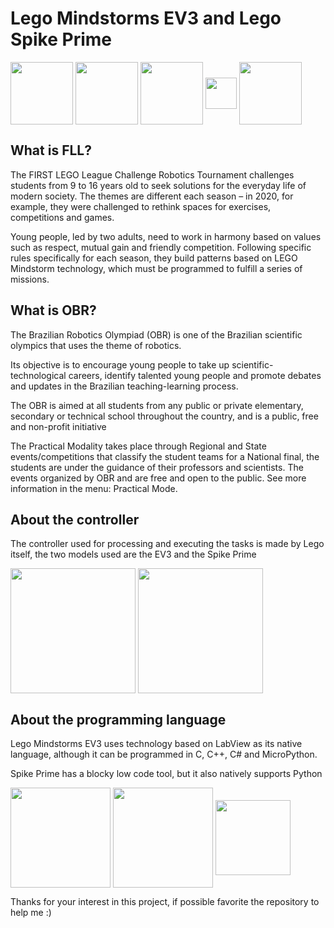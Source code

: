 # Lego Mindstorms EV3 and Lego Spike Prime

<div>
  <img src="https://seeklogo.com/images/F/first-lego-league-logo-B6E7732E6F-seeklogo.com.png" height=100px align="center">
  <img src="https://i1.wp.com/educarr.com.br/wp-content/uploads/2018/03/logomarca-obr-2018.png?fit=522%2C216&ssl=1" height=100px align="center">
  <img src="https://raw.githubusercontent.com/gpdaniels/spike-prime/master/simulator/images/icon-spike.png" height=100px align="center">
  <img src="https://www.nicepng.com/png/detail/209-2093541_legoeducation-logo-lego-education-innovation-studio.png" height=50px align="center">
  <img src="https://sites.google.com/site/legomindstormintensive/_/rsrc/1477305268199/home/ev3-logo.png?height=213&width=400" height=100px align="center">
</div>

<div id="FLL">
  <h2>What is FLL?</h2>

  <p>The FIRST LEGO League Challenge Robotics Tournament challenges students from 9 to 16 years old to seek solutions for the everyday life of modern society. The themes are different each season – in 2020, for example, they were challenged to rethink spaces for exercises, competitions and games.

  Young people, led by two adults, need to work in harmony based on values such as respect, mutual gain and friendly competition. Following specific rules specifically for each season, they build patterns based on LEGO Mindstorm technology, which must be programmed to fulfill a series of missions.</p>
</div>

<div id="OBR">
  <h2>What is OBR?</h2>

  <p>The Brazilian Robotics Olympiad (OBR) is one of the Brazilian scientific olympics that uses the theme of robotics.

  Its objective is to encourage young people to take up scientific-technological careers, identify talented young people and promote debates and updates in the Brazilian teaching-learning process.

  The OBR is aimed at all students from any public or private elementary, secondary or technical school throughout the country, and is a public, free and non-profit initiative

  The Practical Modality takes place through Regional and State events/competitions that classify the student teams for a National final, the students are under the guidance of their professors and scientists. The events organized by OBR and are free and open to the public.
  See more information in the menu: Practical Mode.</p>
</div>

<h2>About the controller</h2>
<p>The controller used for processing and executing the tasks is made by Lego itself, the two models used are the EV3 and the Spike Prime</p>
<div>
  <img src="https://static.electronicsweekly.com/wp-content/uploads/2019/04/16162018/SPike-Prime-hub-261x300.png" height=200px align="center">
  <img src="https://cdn.kiobi.com/images/brickwatch/sets/45500.png" height=200px align="center">
</div>

<h2>About the programming language</h2>
<p>Lego Mindstorms EV3 uses technology based on LabView as its native language, although it can be programmed in C, C++, C# and MicroPython.
  
Spike Prime has a blocky low code tool, but it also natively supports Python</p>

<div>
  <img src="https://www.researchgate.net/profile/Adrian-Ioan-Lita/publication/330595845/figure/fig1/AS:768598020722690@1560259456952/The-diagram-of-the-LabVIEW-application-used-for-controlling-the-automated-testing-system.ppm" height=160px align="center">
  <img src="https://afarago.github.io/EV3TreeVisualizerPages/img/f11.png" height=160px align="center">
  <img src="https://www.pinclipart.com/picdir/big/269-2691398_python-logo-clipart-transparent-background-png-download.png" height=120px align="center">
</div>

<p>Thanks for your interest in this project, if possible favorite the repository to help me :)</p>
